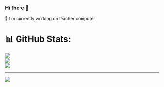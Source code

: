 ### Hi there 👋

🔭 I’m currently working on teacher computer
# 📊 GitHub Stats:
![](https://github-readme-stats.vercel.app/api?username=bestyoriya&theme=dark&hide_border=false&include_all_commits=false&count_private=false)<br/>
![](https://github-readme-streak-stats.herokuapp.com/?user=bestyoriya&theme=dark&hide_border=false)<br/>
![](https://github-readme-stats.vercel.app/api/top-langs/?username=bestyoriya&theme=dark&hide_border=false&include_all_commits=false&count_private=false&layout=compact)

---
[![](https://visitcount.itsvg.in/api?id=bestyoriya&icon=0&color=0)](https://visitcount.itsvg.in)





<!--
**bestyoriya/bestyoriya** is a ✨ _special_ ✨ repository because its `README.md` (this file) appears on your GitHub profile.

Here are some ideas to get you started:

- 🔭 I’m currently working on ...
- 🌱 I’m currently learning ...
- 👯 I’m looking to collaborate on ...
- 🤔 I’m looking for help with ...
- 💬 Ask me about ...
- 📫 How to reach me: ...
- 😄 Pronouns: ...
- ⚡ Fun fact: ...
-->
